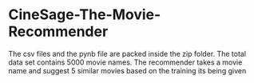 # CineSage-The-Movie-Recommender
The csv files and the pynb file are packed inside the zip folder. The total data set contains 5000 movie names. The recommender takes a movie name and suggest 5 similar movies based on the training its being given
